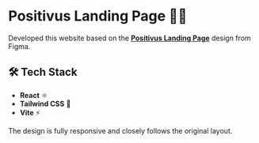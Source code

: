 # Positivus Landing Page 🎨🚀

Developed this website based on the **[Positivus Landing Page](<https://www.figma.com/design/shWlbDwkpbQTkEKz8OexUN/Positivus-Landing-Page-Design-(Community)?node-id=25-145&p=f&t=veeH0QMFJEW10pzA-0>)** design from Figma.

## 🛠 Tech Stack

- **React** ⚛️
- **Tailwind CSS** 🎨
- **Vite** ⚡

The design is fully responsive and closely follows the original layout.
